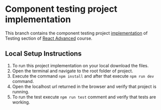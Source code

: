 # Component testing project implementation
This branch contains the component testing project [implementation](https://github.com/WebDevSimplified/React-Simplified-Advanced-Projects/tree/main/41-42-component-testing/before) of Testing section of [React Advanced](https://courses.webdevsimplified.com/view/courses/react-simplified-advanced/2055894-testing/6465889-41-component-testing-project-introduction) course.

## Local Setup Instructions
1. To run this project implementation on your local download the files.
2. Open the terminal and navigate to the root folder of project.
3. Execute the command `npm install` and after that execute `npm run dev` command.
4. Open the localhost url returned in the browser and verify that project is running.
5. To run the test execute `npm run test` comment and verify that tests are working.
